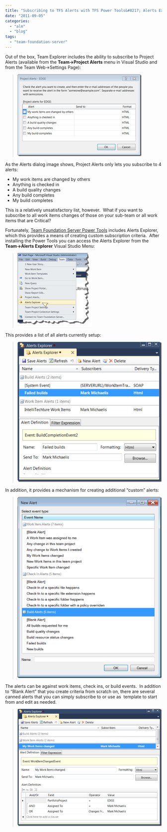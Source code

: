 ```yaml
---
title: "Subscribing to TFS Alerts with TFS Power Tools&#8217; Alerts Explorer"
date: "2011-09-05"
categories: 
  - "alm"
  - "blog"
tags: 
  - "team-foundation-server"
---
```


Out of the box, Team Explorer includes the ability to subscribe to Project Alerts (available from the **Team->Project Alerts** menu in Visual Studio and from the Team Web->Settings Page):

> [![SNAGHTML1f4ff52b](images/SNAGHTML1f4ff52b_thumb.png "SNAGHTML1f4ff52b")](/wp-content/uploads/2011/09/SNAGHTML1f4ff52b.png)

As the Alerts dialog image shows, Project Alerts only lets you subscribe to 4 alerts:

- My work items are changed by others
- Anything is checked in
- A build quality changes
- Any build completes
- My build completes

This is a relatively unsatisfactory list, however.  What if you want to subscribe to all work items changes of those on your sub-team or all work items that are Critical?

Fortunately, [Team Foundation Server Power Tools](https://aka.ms/tfpt) includes Alerts Explorer,  which this provides a means of creating custom subscription criteria.  After installing the Power Tools you can access the Alerts Explorer from the **Team->Alerts Explorer** Visual Studio Menu:

> [![SNAGHTML1f612d7a](images/SNAGHTML1f612d7a_thumb.png "SNAGHTML1f612d7a")](/wp-content/uploads/2011/09/SNAGHTML1f612d7a.png)

This provides a list of all alerts currently setup:

> [![SNAGHTML1f67347c](images/SNAGHTML1f67347c_thumb.png "SNAGHTML1f67347c")](/wp-content/uploads/2011/09/SNAGHTML1f67347c.png)

In addition, it provides a mechanism for creating additional “custom” alerts:

> [![SNAGHTML1f6890af](images/SNAGHTML1f6890af_thumb.png "SNAGHTML1f6890af")](/wp-content/uploads/2011/09/SNAGHTML1f6890af.png)

The alerts can be against work items, check ins, or build events.  In addition to “Blank Alert” that you create criteria from scratch on, there are several canned alerts that you can simply subscribe to or use as  template to start from and edit as needed. 

> [![SNAGHTML1f745d9e](images/SNAGHTML1f745d9e_thumb.png "SNAGHTML1f745d9e")](/wp-content/uploads/2011/09/SNAGHTML1f745d9e.png)
